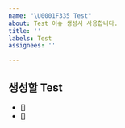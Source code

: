 ```yaml
---
name: "\U0001F335 Test"
about: Test 이슈 생성시 사용합니다.
title: ''
labels: Test
assignees: ''

---
```


## 생성할 Test
- []
- []
